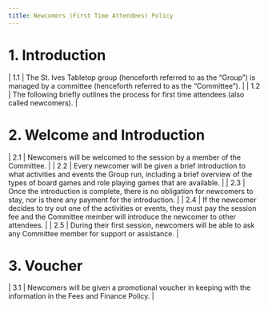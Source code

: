 ```yaml
---
title: Newcomers (First Time Attendees) Policy
---
```


# 1. Introduction

| 1.1 | The St. Ives Tabletop group (henceforth referred to as the “Group”) is managed by a committee (henceforth referred to as the “Committee”). |
| 1.2 | The following briefly outlines the process for first time attendees (also called newcomers).                                               |

# 2. Welcome and Introduction

| 2.1 | Newcomers will be welcomed to the session by a member of the Committee.                                                                                                                          |
| 2.2 | Every newcomer will be given a brief introduction to what activities and events the Group run, including a brief overview of the types of board games and role playing games that are available. |
| 2.3 | Once the introduction is complete, there is no obligation for newcomers to stay, nor is there any payment for the introduction.                                                                  |
| 2.4 | If the newcomer decides to try out one of the activities or events, they must pay the session fee and the Committee member will introduce the newcomer to other attendees.                       |
| 2.5 | During their first session, newcomers will be able to ask any Committee member for support or assistance.                                                                                        |

# 3. Voucher

| 3.1 | Newcomers will be given a promotional voucher in keeping with the information in the Fees and Finance Policy. |
